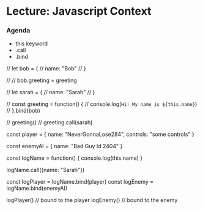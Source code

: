 # Lecture: Javascript Context

### Agenda
* this keyword
* .call
* .bind



// let bob = {
//   name: "Bob"
// }

// // bob.greeting = greeting

// let sarah = {
//   name: "Sarah"
// }

// const greeting = function() {
//   console.log(`Hi! My name is ${this.name}`)
// }.bind(bob)

// greeting()
// greeting.call(sarah)


const player = {
  name: "NeverGonnaLose284",
  controls: "some controls"
}

const enemyAI = {
  name: "Bad Guy Id 2404"
}


const logName = function() {
  console.log(this.name)
}

logName.call({name: "Sarah"})

const logPlayer = logName.bind(player)
const logEnemy = logName.bind(enemyAI)

logPlayer() // bound to the player
logEnemy() // bound to the enemy